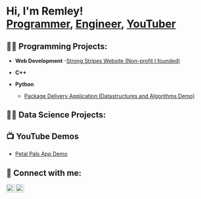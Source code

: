 <h1>Hi, I'm Remley! <br/><a href="https://github.com/RemleyGHooker">Programmer</a>, <a href="https://www.linkedin.com/in/remley-hooker-58354b1b0/">Engineer</a>, <a href="https://www.youtube.com/@remley5472/featured">YouTuber</a></h1>

<h2>👨‍💻 Programming Projects:</h2>

- <b> Web Development</b>
    -[Strong Stripes Website (Non-profit I founded)](https://www.strongstripes.org/)

- <b>C++ </b>

- <b>Python</b>
  - [Package Delivery Application (Datastructures and Algorithms Demo)](https://github.com/joshmadakor1/Package-Delivery-Pathfinding-Algorithm)

<h2>👨‍💻 Data Science Projects:</h2>

<h2>📺 YouTube Demos</h2>

- [Petal Pals App Demo](https://www.youtube.com/watch?v=OJJLY3mLpqo)

<h2> 🤳 Connect with me:</h2>

[<img align="left" alt="RemleyHooker | YouTube" width="22px" src="https://cdn.jsdelivr.net/npm/simple-icons@v3/icons/youtube.svg" />][youtube]
[<img align="left" alt="JoshMadakor | LinkedIn" width="22px" src="https://cdn.jsdelivr.net/npm/simple-icons@v3/icons/linkedin.svg" />][linkedin]

[youtube]: https://www.youtube.com/channel/UCYuPg-P6nGDLB0O7LH2oTUw
[linkedin]: https://www.linkedin.com/in/remley-hooker-58354b1b0/

<!--
**joshmadakor1/joshmadakor1** is a ✨ _special_ ✨ repository because its `README.md` (this file) appears on your GitHub profile.

Here are some ideas to get you started:

- 🔭 I’m currently working on ...
- 🌱 I’m currently learning ...
- 👯 I’m looking to collaborate on ...
- 🤔 I’m looking for help with ...
- 💬 Ask me about ...
- 📫 How to reach me: ...
- 😄 Pronouns: ...
- ⚡ Fun fact: ...
-->
